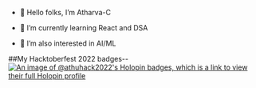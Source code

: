 - 👋 Hello folks, I’m Atharva-C

- 🌱 I’m currently learning React and DSA

- 👀 I’m also interested in AI/ML

##My Hacktoberfest 2022 badges--
[![An image of @athuhack2022's Holopin badges, which is a link to view their full Holopin profile](https://holopin.me/athuhack2022)](https://holopin.io/@athuhack2022)

<!---
Atharva-C/Atharva-C is a ✨ special ✨ repository because its `README.md` (this file) appears on your GitHub profile.
You can click the Preview link to take a look at your changes.
--->
